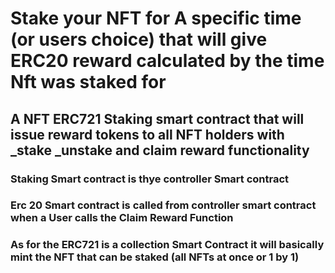 # Stake your NFT for A specific time (or users choice) that will give ERC20 reward calculated by the time Nft was staked for
## A NFT ERC721 Staking smart contract that will issue reward tokens to all NFT holders with _stake _unstake  and claim reward functionality

### Staking Smart contract is thye controller Smart contract
### Erc 20 Smart contract is called from controller smart contract when a User calls the Claim Reward Function
### As for the ERC721 is a collection Smart Contract it will basically mint the NFT that can be staked (all NFTs at once or 1 by 1) 

